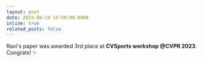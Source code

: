 ```yaml
---
layout: post
date: 2023-06-19 15:59:00-0400
inline: true
related_posts: false
---
```


Ravi's paper was awarded 3rd place at <b>CVSports workshop @CVPR 2023</b>. Congrats! :sparkles: